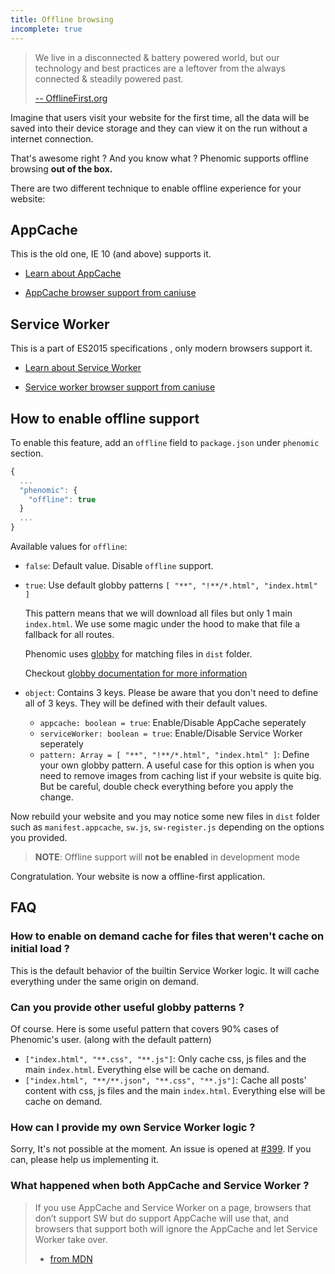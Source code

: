 ```yaml
---
title: Offline browsing
incomplete: true
---
```


> We live in a disconnected & battery powered world,
> but our technology and best practices are a leftover
> from the always connected & steadily powered past.
>
> [-- OfflineFirst.org](http://offlinefirst.org/)

Imagine that users visit your website for the first time,
all the data will be saved into their device storage and they can view it
on the run without a internet connection.

That's awesome right ? And you know what ?
Phenomic supports offline browsing **out of the box.**

There are two different technique to enable offline experience for your website:

## AppCache

This is the old one, IE 10 (and above) supports it.

- [Learn about AppCache](http://www.html5rocks.com/en/tutorials/appcache/beginner/)

- [AppCache browser support from caniuse](http://caniuse.com/#search=appcache)

## Service Worker

This is a part of ES2015 specifications , only modern browsers support it.

- [Learn about Service Worker](http://www.html5rocks.com/en/tutorials/service-worker/introduction/)

- [Service worker browser support from caniuse](http://caniuse.com/#search=service-worker)

## How to enable offline support

To enable this feature, add an ``offline`` field to ``package.json`` under
``phenomic`` section.

```js
{
  ...
  "phenomic": {
    "offline": true
  }
  ...
}
```

Available values for `offline`:

- `false`: Default value. Disable `offline` support.
- `true`: Use default globby patterns `[ "**", "!**/*.html", "index.html" ]`

  This pattern means that we will download all files but only 1 main `index.html`. We use some magic under the hood to make that file a fallback for all routes.

  Phenomic uses [globby](https://www.npmjs.com/package/globby) for matching files in ``dist`` folder.

  Checkout [globby documentation for more information](https://www.npmjs.com/package/globby)

- `object`: Contains 3 keys. Please be aware that you don't need to define all of 3 keys. They will be defined with their default values.

  - `appcache: boolean = true`: Enable/Disable AppCache seperately
  - `serviceWorker: boolean = true`: Enable/Disable Service Worker seperately
  - `pattern: Array = [ "**", "!**/*.html", "index.html" ]`: Define your own globby pattern. A useful case for this option is when you need to remove images from caching list if your website is quite big. But be careful, double check everything before you apply the change.

Now rebuild your website and you may notice some new files in ``dist`` folder such as  ``manifest.appcache``, ``sw.js``, ``sw-register.js`` depending on the options you provided.

> **NOTE**: Offline support will **not be enabled** in development mode

Congratulation. Your website is now a offline-first application.

## FAQ

### How to enable on demand cache for files that weren't cache on initial load ?

This is the default behavior of the builtin Service Worker logic.
It will cache everything under the same origin on demand.

### Can you provide other useful globby patterns ?

Of course. Here is some useful pattern that covers 90% cases of Phenomic's user.
(along with the default pattern)

- `["index.html", "**.css", "**.js"]`: Only cache css, js files and the main `index.html`.
  Everything else will be cache on demand.
- `["index.html", "**/**.json", "**.css", "**.js"]`: Cache all posts' content with
  css, js files and the main `index.html`. Everything else will be cache on demand.

### How can I provide my own Service Worker logic ?

Sorry, It's not possible at the moment.
An issue is opened at [#399](https://github.com/MoOx/phenomic/issues/399).
If you can, please help us implementing it.

### What happened when both AppCache and Service Worker ?

> If you use AppCache and Service Worker on a page, browsers that don’t support
> SW but do support AppCache will use that, and browsers that support both will
> ignore the AppCache and let Service Worker take over.
> - [from MDN](https://developer.mozilla.org/en-US/docs/Web/API/Service_Worker_API/Using_Service_Workers#Registering_your_worker)
